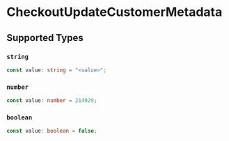 # CheckoutUpdateCustomerMetadata


## Supported Types

### `string`

```typescript
const value: string = "<value>";
```

### `number`

```typescript
const value: number = 214929;
```

### `boolean`

```typescript
const value: boolean = false;
```

